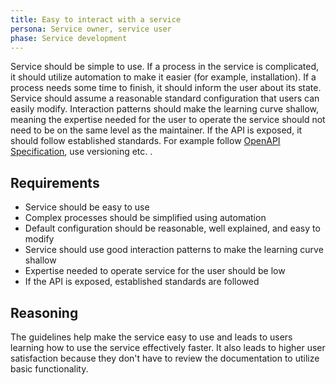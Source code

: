 ```yaml
---
title: Easy to interact with a service
persona: Service owner, service user
phase: Service development
---
```


Service should be simple to use. If a process in the service is complicated, it should utilize automation to make it easier (for example, installation). If a process needs some time to finish, it should inform the user about its state. Service should assume a reasonable standard configuration that users can easily modify. Interaction patterns should make the learning curve shallow, meaning the expertise needed for the user to operate the service should not need to be on the same level as the maintainer. If the API is exposed, it should follow established standards. For example follow [OpenAPI Specification](https://spec.openapis.org/oas/v3.1.0), use versioning etc. .

## Requirements

- Service should be easy to use
- Complex processes should be simplified using automation
- Default configuration should be reasonable, well explained, and easy to modify
- Service should use good interaction patterns to make the learning curve shallow
- Expertise needed to operate service for the user should be low
- If the API is exposed, established standards are followed

## Reasoning

The guidelines help make the service easy to use and leads to users learning how to use the service effectively faster. It also leads to higher user satisfaction because they don't have to review the documentation to utilize basic functionality.
